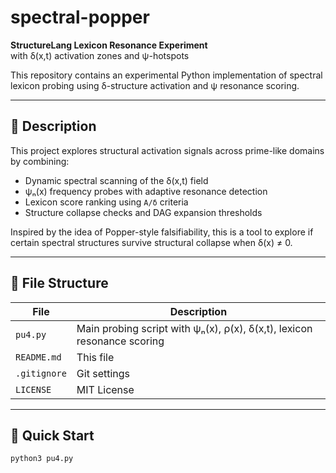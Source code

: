# spectral-popper

**StructureLang Lexicon Resonance Experiment**  
with δ(x,t) activation zones and ψ-hotspots

This repository contains an experimental Python implementation of spectral lexicon probing using δ-structure activation and ψ resonance scoring.

---

## 📘 Description

This project explores structural activation signals across prime-like domains by combining:

- Dynamic spectral scanning of the δ(x,t) field
- ψₙ(x) frequency probes with adaptive resonance detection
- Lexicon score ranking using `A/δ` criteria
- Structure collapse checks and DAG expansion thresholds

Inspired by the idea of Popper-style falsifiability, this is a tool to explore if certain spectral structures survive structural collapse when δ(x) ≠ 0.

---

## 📂 File Structure

| File | Description |
|------|-------------|
| `pu4.py` | Main probing script with ψₙ(x), ρ(x), δ(x,t), lexicon resonance scoring |
| `README.md` | This file |
| `.gitignore` | Git settings |
| `LICENSE` | MIT License |

---

## 🚀 Quick Start

```bash
python3 pu4.py
